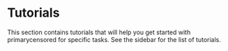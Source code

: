 # Tutorials

This section contains tutorials that will help you get started with primarycensored for specific tasks. See the sidebar for the list of tutorials.
